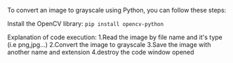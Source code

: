 To convert an image to grayscale using Python, you can follow these steps:

Install the OpenCV library: `pip install opencv-python`
   
Explanation of code execution:
1.Read the image by file name and it's type (i.e png,jpg...)
2.Convert the image to grayscale
3.Save the image with another name and extension
4.destroy the code window opened 

